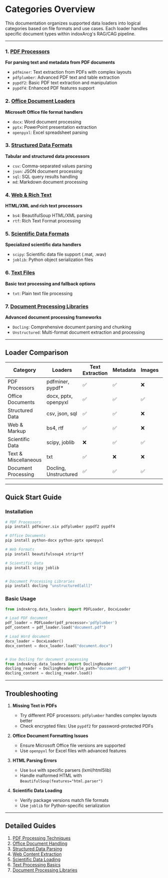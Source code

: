 # Categories Overview

This documentation organizes supported data loaders into logical categories based on file formats and use cases. Each loader handles specific document types within indoxArcg's RAG/CAG pipeline.

---

### 1. [PDF Processors](PDF-Loaders.md)

**For parsing text and metadata from PDF documents**

- `pdfminer`: Text extraction from PDFs with complex layouts
- `pdfplumber`: Advanced PDF text and table extraction
- `pypdf2`: Basic PDF text extraction and manipulation
- `pypdf4`: Enhanced PDF features support

### 2. [Office Document Loaders](Office-Loaders.md)

**Microsoft Office file format handlers**

- `docx`: Word document processing
- `pptx`: PowerPoint presentation extraction
- `openpyxl`: Excel spreadsheet parsing

### 3. [Structured Data Formats](Structured-Data-Loaders.md)

**Tabular and structured data processors**

- `csv`: Comma-separated values parsing
- `json`: JSON document processing
- `sql`: SQL query results handling
- `md`: Markdown document processing

### 4. [Web & Rich Text](Web-Loaders.md)

**HTML/XML and rich text processors**

- `bs4`: BeautifulSoup HTML/XML parsing
- `rtf`: Rich Text Format processing

### 5. [Scientific Data Formats](Scientific-Loaders.md)

**Specialized scientific data handlers**

- `scipy`: Scientific data file support (.mat, .wav)
- `joblib`: Python object serialization files

### 6. [Text Files](Text-Loaders.md)

**Basic text processing and fallback options**

- `txt`: Plain text file processing

### 7. [Document Processing Libraries](Document-Processing-Libraries.md)

**Advanced document processing frameworks**

- `Docling`: Comprehensive document parsing and chunking
- `Unstructured`: Multi-format document extraction and processing

---

## Loader Comparison

| Category             | Loaders               | Text Extraction | Metadata | Images | Tables | Installation Complexity |
| -------------------- | --------------------- | --------------- | -------- | ------ | ------ | ----------------------- |
| PDF Processors       | pdfminer, pypdf\*     | ✅              | ✅       | ❌     | ✅     | Medium                  |
| Office Documents     | docx, pptx, openpyxl  | ✅              | ✅       | ✅     | ✅     | Low                     |
| Structured Data      | csv, json, sql        | ✅              | ✅       | ❌     | ✅     | Low                     |
| Web & Markup         | bs4, rtf              | ✅              | ✅       | ❌     | ❌     | Medium                  |
| Scientific Data      | scipy, joblib         | ❌              | ✅       | ✅     | ✅     | High                    |
| Text & Miscellaneous | txt                   | ✅              | ❌       | ❌     | ❌     | None                    |
| Document Processing  | Docling, Unstructured | ✅              | ✅       | ✅     | ✅     | Medium                  |

---

## Quick Start Guide

### Installation

```bash
# PDF Processors
pip install pdfminer.six pdfplumber pypdf2 pypdf4

# Office Documents
pip install python-docx python-pptx openpyxl

# Web Formats
pip install beautifulsoup4 striprtf

# Scientific Data
pip install scipy joblib


# Document Processing Libraries
pip install docling "unstructured[all]"
```

### Basic Usage

```python
from indoxArcg.data_loaders import PDFLoader, DocxLoader

# Load PDF document
pdf_loader = PDFLoader(pdf_processor='pdfplumber')
pdf_content = pdf_loader.load("document.pdf")

# Load Word document
docx_loader = DocxLoader()
docx_content = docx_loader.load("document.docx")


# Use Docling for document processing
from indoxArcg.data_loaders import DoclingReader
docling_reader = DoclingReader(file_path="document.pdf")
docling_content = docling_reader.load()
```

---

## Troubleshooting

1. **Missing Text in PDFs**

   - Try different PDF processors: `pdfplumber` handles complex layouts better
   - Check encrypted files: Use `pypdf2` for password-protected PDFs

2. **Office Document Formatting Issues**

   - Ensure Microsoft Office file versions are supported
   - Use `openpyxl` for Excel files with advanced features

3. **HTML Parsing Errors**

   - Use `bs4` with specific parsers (lxml/html5lib)
   - Handle malformed HTML with `BeautifulSoup(features="html.parser")`

4. **Scientific Data Loading**
   - Verify package versions match file formats
   - Use `joblib` for Python-specific serialization

---

## Detailed Guides

1. [PDF Processing Techniques](PDF-Loaders.md)
2. [Office Document Handling](Office-Loaders.md)
3. [Structured Data Parsing](Structured-Data-Loaders.md)
4. [Web Content Extraction](Web-Loaders.md)
5. [Scientific Data Loading](Scientific-Loaders.md)
6. [Text Processing Basics](Text-Loaders.md)
7. [Document Processing Libraries](Document-Processing-Libraries.md)

```

```
